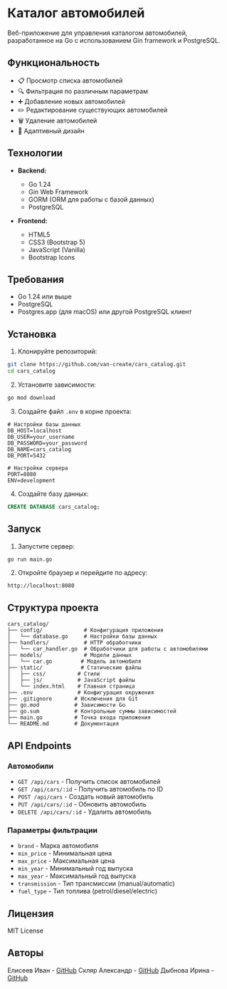 # Каталог автомобилей

Веб-приложение для управления каталогом автомобилей, разработанное на Go с использованием Gin framework и PostgreSQL.

## Функциональность

- 📋 Просмотр списка автомобилей
- 🔍 Фильтрация по различным параметрам
- ➕ Добавление новых автомобилей
- ✏️ Редактирование существующих автомобилей
- 🗑️ Удаление автомобилей
- 📱 Адаптивный дизайн

## Технологии

- **Backend:**
  - Go 1.24
  - Gin Web Framework
  - GORM (ORM для работы с базой данных)
  - PostgreSQL

- **Frontend:**
  - HTML5
  - CSS3 (Bootstrap 5)
  - JavaScript (Vanilla)
  - Bootstrap Icons

## Требования

- Go 1.24 или выше
- PostgreSQL
- Postgres.app (для macOS) или другой PostgreSQL клиент

## Установка

1. Клонируйте репозиторий:
```bash
git clone https://github.com/van-create/cars_catalog.git
cd cars_catalog
```

2. Установите зависимости:
```bash
go mod download
```

3. Создайте файл `.env` в корне проекта:
```env
# Настройки базы данных
DB_HOST=localhost
DB_USER=your_username
DB_PASSWORD=your_password
DB_NAME=cars_catalog
DB_PORT=5432

# Настройки сервера
PORT=8080
ENV=development
```

4. Создайте базу данных:
```sql
CREATE DATABASE cars_catalog;
```

## Запуск

1. Запустите сервер:
```bash
go run main.go
```

2. Откройте браузер и перейдите по адресу:
```
http://localhost:8080
```

## Структура проекта

```
cars_catalog/
├── config/             # Конфигурация приложения
│   └── database.go     # Настройки базы данных
├── handlers/           # HTTP обработчики
│   └── car_handler.go  # Обработчики для работы с автомобилями
├── models/             # Модели данных
│   └── car.go         # Модель автомобиля
├── static/            # Статические файлы
│   ├── css/          # Стили
│   ├── js/           # JavaScript файлы
│   └── index.html    # Главная страница
├── .env              # Конфигурация окружения
├── .gitignore       # Исключения для Git
├── go.mod           # Зависимости Go
├── go.sum           # Контрольные суммы зависимостей
├── main.go          # Точка входа приложения
└── README.md        # Документация
```

## API Endpoints

### Автомобили

- `GET /api/cars` - Получить список автомобилей
- `GET /api/cars/:id` - Получить автомобиль по ID
- `POST /api/cars` - Создать новый автомобиль
- `PUT /api/cars/:id` - Обновить автомобиль
- `DELETE /api/cars/:id` - Удалить автомобиль

### Параметры фильтрации

- `brand` - Марка автомобиля
- `min_price` - Минимальная цена
- `max_price` - Максимальная цена
- `min_year` - Минимальный год выпуска
- `max_year` - Максимальный год выпуска
- `transmission` - Тип трансмиссии (manual/automatic)
- `fuel_type` - Тип топлива (petrol/diesel/electric)

## Лицензия

MIT License

## Авторы

Елисеев Иван - [GitHub](https://github.com/van-create)
Скляр Александр - [GitHub](https://github.com/your-username)
Дыбнова Ирина - [GitHub](https://github.com/your-username)